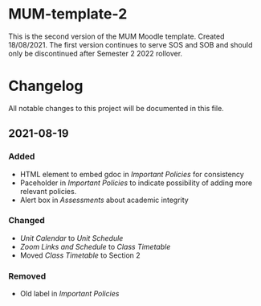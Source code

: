 # MUM-template-2 #
This is the second version of the MUM Moodle template. Created 18/08/2021. The first version continues to serve SOS and SOB and should only be discontinued after Semester 2 2022 rollover.

# Changelog #
All notable changes to this project will be documented in this file.

## 2021-08-19 ##

### Added ###
- HTML element to embed gdoc in _Important Policies_ for consistency
- Paceholder in _Important Policies_ to indicate possibility of adding more relevant policies.
- Alert box in _Assessments_ about academic integrity

### Changed ###
- _Unit Calendar_ to _Unit Schedule_
- _Zoom Links and Schedule_ to _Class Timetable_
- Moved _Class Timetable_ to Section 2

### Removed ###
- Old label in _Important Policies_






